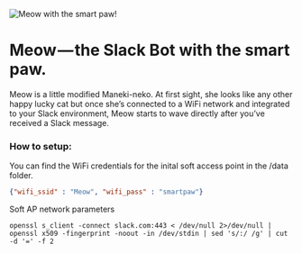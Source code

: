 ![Meow with the smart paw!](https://meow.build/assets/images/meow-poster.png "Meow with the smart paw!")


# Meow — the Slack Bot with the smart paw.
Meow is a little modified Maneki-neko. At first sight, she looks like any other happy lucky cat but once she’s connected to a WiFi network and integrated to your Slack environment, Meow starts to wave directly after you’ve received a Slack message.


### How to setup: 
You can find the WiFi credentials for the inital soft access point in the /data folder.

```json
{"wifi_ssid" : "Meow", "wifi_pass" : "smartpaw"}
```

Soft AP network parameters 



```
openssl s_client -connect slack.com:443 < /dev/null 2>/dev/null | openssl x509 -fingerprint -noout -in /dev/stdin | sed 's/:/ /g' | cut -d '=' -f 2
```
